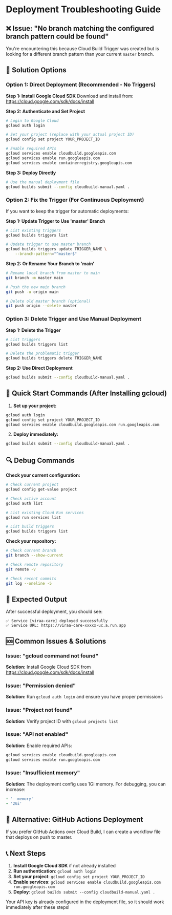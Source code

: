 # Deployment Troubleshooting Guide

## ❌ Issue: "No branch matching the configured branch pattern could be found"

You're encountering this because Cloud Build Trigger was created but is looking for a different branch pattern than your current `master` branch.

## 🔧 Solution Options

### Option 1: Direct Deployment (Recommended - No Triggers)

**Step 1: Install Google Cloud SDK**
Download and install from: https://cloud.google.com/sdk/docs/install

**Step 2: Authenticate and Set Project**
```bash
# Login to Google Cloud
gcloud auth login

# Set your project (replace with your actual project ID)
gcloud config set project YOUR_PROJECT_ID

# Enable required APIs
gcloud services enable cloudbuild.googleapis.com
gcloud services enable run.googleapis.com
gcloud services enable containerregistry.googleapis.com
```

**Step 3: Deploy Directly**
```bash
# Use the manual deployment file
gcloud builds submit --config cloudbuild-manual.yaml .
```

### Option 2: Fix the Trigger (For Continuous Deployment)

If you want to keep the trigger for automatic deployments:

**Step 1: Update Trigger to Use 'master' Branch**
```bash
# List existing triggers
gcloud builds triggers list

# Update trigger to use master branch
gcloud builds triggers update TRIGGER_NAME \
    --branch-pattern="^master$"
```

**Step 2: Or Rename Your Branch to 'main'**
```bash
# Rename local branch from master to main
git branch -m master main

# Push the new main branch
git push -u origin main

# Delete old master branch (optional)
git push origin --delete master
```

### Option 3: Delete Trigger and Use Manual Deployment

**Step 1: Delete the Trigger**
```bash
# List triggers
gcloud builds triggers list

# Delete the problematic trigger
gcloud builds triggers delete TRIGGER_NAME
```

**Step 2: Use Direct Deployment**
```bash
gcloud builds submit --config cloudbuild-manual.yaml .
```

## 🚀 Quick Start Commands (After Installing gcloud)

1. **Set up your project:**
```bash
gcloud auth login
gcloud config set project YOUR_PROJECT_ID
gcloud services enable cloudbuild.googleapis.com run.googleapis.com
```

2. **Deploy immediately:**
```bash
gcloud builds submit --config cloudbuild-manual.yaml .
```

## 🔍 Debug Commands

**Check your current configuration:**
```bash
# Check current project
gcloud config get-value project

# Check active account
gcloud auth list

# List existing Cloud Run services
gcloud run services list

# List build triggers
gcloud builds triggers list
```

**Check your repository:**
```bash
# Check current branch
git branch --show-current

# Check remote repository
git remote -v

# Check recent commits
git log --oneline -5
```

## 📝 Expected Output

After successful deployment, you should see:
```
✅ Service [viraa-care] deployed successfully
✅ Service URL: https://viraa-care-xxxxx-uc.a.run.app
```

## 🆘 Common Issues & Solutions

### Issue: "gcloud command not found"
**Solution:** Install Google Cloud SDK from https://cloud.google.com/sdk/docs/install

### Issue: "Permission denied" 
**Solution:** Run `gcloud auth login` and ensure you have proper permissions

### Issue: "Project not found"
**Solution:** Verify project ID with `gcloud projects list`

### Issue: "API not enabled"
**Solution:** Enable required APIs:
```bash
gcloud services enable cloudbuild.googleapis.com
gcloud services enable run.googleapis.com
```

### Issue: "Insufficient memory"
**Solution:** The deployment config uses 1Gi memory. For debugging, you can increase:
```yaml
- '--memory'
- '2Gi'
```

## 🔄 Alternative: GitHub Actions Deployment

If you prefer GitHub Actions over Cloud Build, I can create a workflow file that deploys on push to master.

## 📞 Next Steps

1. **Install Google Cloud SDK** if not already installed
2. **Run authentication**: `gcloud auth login`
3. **Set your project**: `gcloud config set project YOUR_PROJECT_ID`
4. **Enable services**: `gcloud services enable cloudbuild.googleapis.com run.googleapis.com`
5. **Deploy**: `gcloud builds submit --config cloudbuild-manual.yaml .`

Your API key is already configured in the deployment file, so it should work immediately after these steps! 